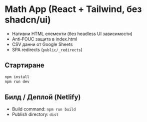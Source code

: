 # Math App (React + Tailwind, без shadcn/ui)

- Нативни HTML елементи (без headless UI зависимости)
- Anti‑FOUC защита в index.html
- CSV данни от Google Sheets
- SPA redirects (`public/_redirects`)

## Стартиране
```bash
npm install
npm run dev
```

## Билд / Деплой (Netlify)
- Build command: `npm run build`
- Publish directory: `dist`
